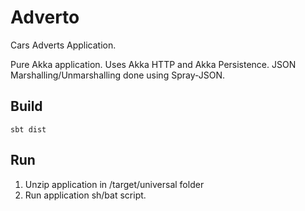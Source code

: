 # Adverto
Cars Adverts Application.

Pure Akka application. Uses Akka HTTP and Akka Persistence. JSON Marshalling/Unmarshalling done using Spray-JSON.

## Build
```sbt dist```
## Run
1. Unzip application in /target/universal folder
2. Run application sh/bat script.
